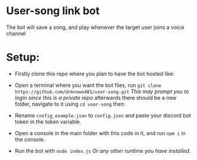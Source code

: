 # User-song link bot

The bot will save a song, and play whenever the target user joins a voice channel

# Setup:
- Firstly clone this repo where you plan to have the bot hosted like:
- Open a terminal where you want the bot files, run `git clone https://github.com/Unknown401/user-song.git` 
*This may prompt you to login since this is a private repo*
afterwards there should be a new folder, navigate to it using `cd user-song` then: 

- Rename `config_example.json` to `config.json` and paste your discord bot token in the token variable.
- Open a console in the main folder with this code in it, and run `npm i` in the console.
- Run the bot with `node index.js` *Or any other runtime you have installed.*
